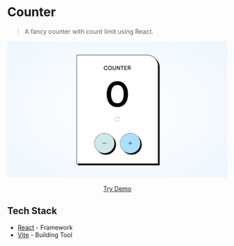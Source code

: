 # Counter

> A fancy counter with count limit using React.

![](./public/screenshot.png)

<div align="center">
  <a href="react-counter-mia.vercel.app" target="_blank">Try Demo</a>
</div>

## Tech Stack

- [React](https://react.dev/) - Framework
- [Vite](https://vitejs.dev/) - Building Tool

